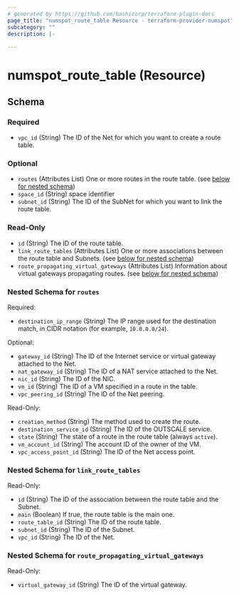 ```yaml
---
# generated by https://github.com/hashicorp/terraform-plugin-docs
page_title: "numspot_route_table Resource - terraform-provider-numspot"
subcategory: ""
description: |-
  
---
```


# numspot_route_table (Resource)





<!-- schema generated by tfplugindocs -->
## Schema

### Required

- `vpc_id` (String) The ID of the Net for which you want to create a route table.

### Optional

- `routes` (Attributes List) One or more routes in the route table. (see [below for nested schema](#nestedatt--routes))
- `space_id` (String) space identifier
- `subnet_id` (String) The ID of the SubNet for which you want to link the route table.

### Read-Only

- `id` (String) The ID of the route table.
- `link_route_tables` (Attributes List) One or more associations between the route table and Subnets. (see [below for nested schema](#nestedatt--link_route_tables))
- `route_propagating_virtual_gateways` (Attributes List) Information about virtual gateways propagating routes. (see [below for nested schema](#nestedatt--route_propagating_virtual_gateways))

<a id="nestedatt--routes"></a>
### Nested Schema for `routes`

Required:

- `destination_ip_range` (String) The IP range used for the destination match, in CIDR notation (for example, `10.0.0.0/24`).

Optional:

- `gateway_id` (String) The ID of the Internet service or virtual gateway attached to the Net.
- `nat_gateway_id` (String) The ID of a NAT service attached to the Net.
- `nic_id` (String) The ID of the NIC.
- `vm_id` (String) The ID of a VM specified in a route in the table.
- `vpc_peering_id` (String) The ID of the Net peering.

Read-Only:

- `creation_method` (String) The method used to create the route.
- `destination_service_id` (String) The ID of the OUTSCALE service.
- `state` (String) The state of a route in the route table (always `active`).
- `vm_account_id` (String) The account ID of the owner of the VM.
- `vpc_access_point_id` (String) The ID of the Net access point.


<a id="nestedatt--link_route_tables"></a>
### Nested Schema for `link_route_tables`

Read-Only:

- `id` (String) The ID of the association between the route table and the Subnet.
- `main` (Boolean) If true, the route table is the main one.
- `route_table_id` (String) The ID of the route table.
- `subnet_id` (String) The ID of the Subnet.
- `vpc_id` (String) The ID of the Net.


<a id="nestedatt--route_propagating_virtual_gateways"></a>
### Nested Schema for `route_propagating_virtual_gateways`

Read-Only:

- `virtual_gateway_id` (String) The ID of the virtual gateway.
